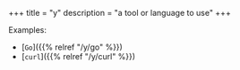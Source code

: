 +++
title = "y"
description = "a tool or language to use"
+++

Examples:
- [`Go`]({{% relref "/y/go" %}})
- [`curl`]({{% relref "/y/curl" %}})
